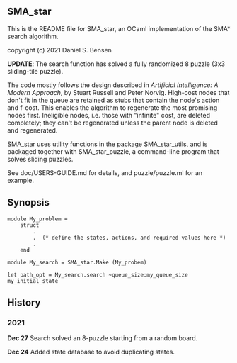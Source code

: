 
## SMA_star ##

This is the README file for SMA_star, an OCaml implementation of the SMA* search algorithm.

copyright (c) 2021 Daniel S. Bensen

**UPDATE**: The search function has solved a fully randomized 8 puzzle (3x3 sliding-tile puzzle). 

The code mostly follows the design described in *Artificial Intelligence: A Modern Approach*, by Stuart Russell and Peter Norvig. High-cost nodes that don't fit in the queue are retained as stubs that contain the node's action and f-cost. This enables the algorithm to regenerate the most promising nodes first. Ineligible nodes, i.e. those with "infinite" cost, are deleted completely; they can't be regenerated unless the parent node is deleted and regenerated.

SMA_star uses utility functions in the package SMA_star_utils, and is packaged together with SMA_star_puzzle, a command-line program that solves sliding puzzles.

See doc/USERS-GUIDE.md for details, and puzzle/puzzle.ml for an example.


## Synopsis ##

	module My_problem =
    	struct
			.
			.  (* define the states, actions, and required values here *)
			.
		end

	module My_search = SMA_star.Make (My_probem)
    
    let path_opt = My_search.search ~queue_size:my_queue_size my_initial_state

## History ##

### 2021 ###

**Dec 27** Search solved an 8-puzzle starting from a random board.

**Dec 24** Added state database to avoid duplicating states. 
